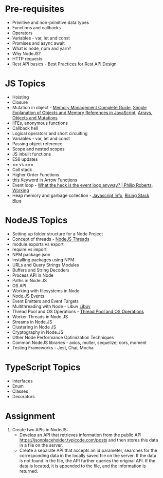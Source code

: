# Pre-requisites

- Primitive and non-primitive data types
- Functions and callbacks
- Operators
- Variables - var, let and const
- Promises and async await
- What is node, npm and yarn?
- Why NodeJS?
- HTTP requests
- Rest API basics - [Best Practices for Rest API Design](https://stackoverflow.blog/2020/03/02/best-practices-for-rest-api-design/)

# JS Topics

- Hoisting
- Closure
- Mutation in object - [Memory Management Complete Guide](https://codedamn.com/news/javascript/memory-management-complete-guide), [Simple Explanation of Objects and Memory References in JavaScript](https://medium.com/dev-proto/simple-explanation-of-objects-and-memory-references-in-javascript-1b2310c36c31), [Arrays, Objects and Mutations](https://medium.com/@fknussel/arrays-objects-and-mutations-6b23348b54aa)
- IIFEs, anonymous functions
- Callback hell
- Logical operators and short circuiting
- Variables - var, let and const
- Passing object reference
- Scope and nested scopes
- JS inbuilt functions
- ES6 updates
- == vs ===
- Call stack
- Higher Order Functions
- this Keyword in Arrow Functions
- Event loop - [What the heck is the event loop anyway? | Philip Roberts](https://www.youtube.com/watch?v=8aGhZQkoFbQ&t=488s&ab_channel=JSConf), [Working](http://latentflip.com/loupe/?code=JC5vbignYnV0dG9uJywgJ2NsaWNrJywgZnVuY3Rpb24gb25DbGljaygpIHsKICAgIHNldFRpbWVvdXQoZnVuY3Rpb24gdGltZXIoKSB7CiAgICAgICAgY29uc29sZS5sb2coJ1lvdSBjbGlja2VkIHRoZSBidXR0b24hJyk7ICAgIAogICAgfSwgMjAwMCk7Cn0pOwoKY29uc29sZS5sb2coIkhpISIpOwoKc2V0VGltZW91dChmdW5jdGlvbiB0aW1lb3V0KCkgewogICAgY29uc29sZS5sb2coIkNsaWNrIHRoZSBidXR0b24hIik7Cn0sIDUwMDApOwoKY29uc29sZS5sb2coIldlbGNvbWUgdG8gbG91cGUuIik7!!!PGJ1dHRvbj5DbGljayBtZSE8L2J1dHRvbj4%3D)
- Heap memory and garbage collection - [Javascript Info](https://javascript.info/garbage-collection), [Rising Stack Blog](https://blog.risingstack.com/node-js-at-scale-node-js-garbage-collection/)

# NodeJS Topics

- Setting up folder structure for a Node Project
- Concept of threads - [NodeJS Threads](https://www.digitalocean.com/community/tutorials/how-to-use-multithreading-in-node-js)
- module.exports vs export
- require vs import
- NPM package.json
- Installing packages using NPM
- URLs and Query Strings Modules
- Buffers and String Decoders
- Process API in Node
- Paths in Node.JS
- OS API
- Working with filesystems in Node
- Node.JS Events
- Event Emitters and Event Targets
- Multithreading with Node - Libuv [Libuv](https://www.scaler.com/topics/nodejs/libuv/)
- Thread Pool and OS Operations - [Thread Pool and OS Operations](https://www.scaler.com/topics/nodejs/thread-pool-and-os-operations/)
- Worker Threads in Node.JS
- Streams in Node.JS
- Clustering in Node JS
- Cryptography in Node.JS
- Other Node Performance Optimization Techniques
- Common NodeJS libraries - axios, multer, sequelize, cors, moment
- Testing Frameworks - Jest, Chai, Mocha

# TypeScript Topics

- Interfaces
- Enum
- Classes
- Decorators

# Assignment

1. Create two APIs in NodeJS:
   - Develop an API that retrieves information from the public API https://jsonplaceholder.typicode.com/posts and then stores this data in a file on the server.
   - Create a separate API that accepts an id parameter, searches for the corresponding data in the locally saved file on the server. If the data is not found in the file, the API further queries the original API. If the data is located, it is appended to the file, and the information is returned.
